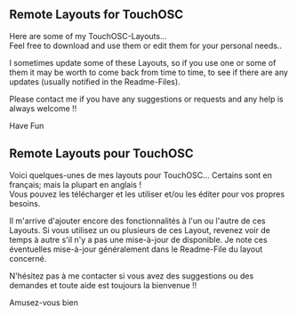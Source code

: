 ## Remote Layouts for TouchOSC
Here are some of my TouchOSC-Layouts...   
Feel free to download and use them or edit them for your personal needs..

I sometimes update some of these Layouts, so if you use one or some of them it may be worth to come back from time to time, to see if there are any updates (usually notified in the Readme-Files).

Please contact me if you have any suggestions or requests and any help is always welcome !!

Have Fun

## Remote Layouts pour TouchOSC
Voici quelques-unes de mes layouts pour TouchOSC...  Certains sont en français; mais la plupart en anglais !     
Vous pouvez les télécharger et les utiliser et/ou les éditer pour vos propres besoins.

Il m'arrive d'ajouter encore des fonctionnalités à l'un ou l'autre de ces Layouts. Si vous utilisez un ou plusieurs de ces Layout, revenez voir de temps à autre s'il n'y a pas une mise-à-jour de disponible. Je note ces éventuelles mise-à-jour généralement dans le Readme-File du layout concerné.

N'hésitez pas à me contacter si vous avez des suggestions ou des demandes et toute aide est toujours la bienvenue !!

Amusez-vous bien
